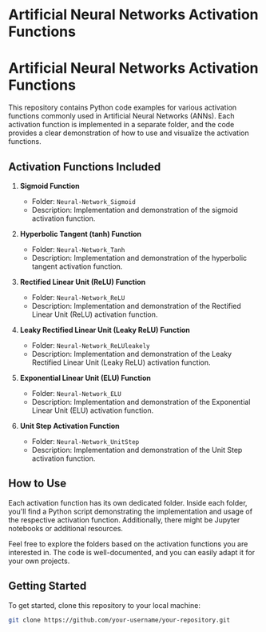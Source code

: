 # Artificial Neural Networks Activation Functions

# Artificial Neural Networks Activation Functions

This repository contains Python code examples for various activation functions commonly used in Artificial Neural Networks (ANNs). Each activation function is implemented in a separate folder, and the code provides a clear demonstration of how to use and visualize the activation functions.

## Activation Functions Included

1. **Sigmoid Function**
   - Folder: `Neural-Network_Sigmoid`
   - Description: Implementation and demonstration of the sigmoid activation function.

2. **Hyperbolic Tangent (tanh) Function**
   - Folder: `Neural-Network_Tanh`
   - Description: Implementation and demonstration of the hyperbolic tangent activation function.

3. **Rectified Linear Unit (ReLU) Function**
   - Folder: `Neural-Network_ReLU`
   - Description: Implementation and demonstration of the Rectified Linear Unit (ReLU) activation function.

4. **Leaky Rectified Linear Unit (Leaky ReLU) Function**
   - Folder: `Neural-Network_ReLUleakely`
   - Description: Implementation and demonstration of the Leaky Rectified Linear Unit (Leaky ReLU) activation function.

5. **Exponential Linear Unit (ELU) Function**
   - Folder: `Neural-Network_ELU`
   - Description: Implementation and demonstration of the Exponential Linear Unit (ELU) activation function.

6. **Unit Step Activation Function**
   - Folder: `Neural-Network_UnitStep`
   - Description: Implementation and demonstration of the Unit Step activation function.

## How to Use

Each activation function has its own dedicated folder. Inside each folder, you'll find a Python script demonstrating the implementation and usage of the respective activation function. Additionally, there might be Jupyter notebooks or additional resources.

Feel free to explore the folders based on the activation functions you are interested in. The code is well-documented, and you can easily adapt it for your own projects.

## Getting Started

To get started, clone this repository to your local machine:

```bash
git clone https://github.com/your-username/your-repository.git
